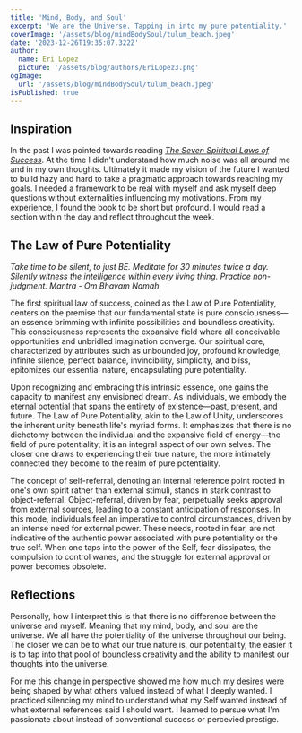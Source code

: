 ```yaml
---
title: 'Mind, Body, and Soul'
excerpt: 'We are the Universe. Tapping in into my pure potentiality.'
coverImage: '/assets/blog/mindBodySoul/tulum_beach.jpeg'
date: '2023-12-26T19:35:07.322Z'
author:
  name: Eri Lopez
  picture: '/assets/blog/authors/EriLopez3.png'
ogImage:
  url: '/assets/blog/mindBodySoul/tulum_beach.jpeg'
isPublished: true
---
```


## Inspiration
In the past I was pointed towards reading [_The Seven Spiritual Laws of Success_](https://en.wikipedia.org/wiki/The_Seven_Spiritual_Laws_of_Success). At the time I didn't understand how much noise was all around me and in my own thoughts. Ultimately it made my vision of the future I wanted to build hazy and hard to take a pragmatic approach towards reaching my goals. I needed a framework to be real with myself and ask myself deep questions without externalities influencing my motivations. From my experience, I found the book to be short but profound. I would read a section within the day and reflect throughout the week.

## The Law of Pure Potentiality 
_Take time to be silent, to just BE. Meditate for 30 minutes twice a day. Silently witness the intelligence within every living thing. Practice non-judgment. Mantra - Om Bhavam Namah_

The first spiritual law of success, coined as the Law of Pure Potentiality, centers on the premise that our fundamental state is pure consciousness—an essence brimming with infinite possibilities and boundless creativity. This consciousness represents the expansive field where all conceivable opportunities and unbridled imagination converge. Our spiritual core, characterized by attributes such as unbounded joy, profound knowledge, infinite silence, perfect balance, invincibility, simplicity, and bliss, epitomizes our essential nature, encapsulating pure potentiality.

Upon recognizing and embracing this intrinsic essence, one gains the capacity to manifest any envisioned dream. As individuals, we embody the eternal potential that spans the entirety of existence—past, present, and future. The Law of Pure Potentiality, akin to the Law of Unity, underscores the inherent unity beneath life's myriad forms. It emphasizes that there is no dichotomy between the individual and the expansive field of energy—the field of pure potentiality; it is an integral aspect of our own selves. The closer one draws to experiencing their true nature, the more intimately connected they become to the realm of pure potentiality. 

The concept of self-referral, denoting an internal reference point rooted in one's own spirit rather than external stimuli, stands in stark contrast to object-referral. Object-referral, driven by fear, perpetually seeks approval from external sources, leading to a constant anticipation of responses. In this mode, individuals feel an imperative to control circumstances, driven by an intense need for external power. These needs, rooted in fear, are not indicative of the authentic power associated with pure potentiality or the true self. When one taps into the power of the Self, fear dissipates, the compulsion to control wanes, and the struggle for external approval or power becomes obsolete.

## Reflections

Personally, how I interpret this is that there is no difference between the universe and myself. Meaning that my mind, body, and soul are the universe. We all have the potentiality of the universe throughout our being. The closer we can be to what our true nature is, our potentiality, the easier it is to tap into that pool of boundless creativity and the ability to manifest our thoughts into the universe. 

For me this change in perspective showed me how much my desires were being shaped by what others valued instead of what I deeply wanted. I practiced silencing my mind to understand what my Self wanted instead of what external references said I should want. I learned to persue what I'm passionate about instead of conventional success or percevied prestige.

